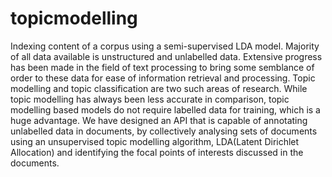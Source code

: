 # topicmodelling
Indexing content of a corpus using a semi-supervised LDA model.
Majority of all data available is unstructured and unlabelled data. Extensive progress has been made in the field of text processing to bring some semblance of order to these data for ease of information retrieval and processing. Topic modelling and topic classification are two such areas of research. While topic modelling has always been less accurate in comparison, topic modelling based models do not require labelled data for training, which is a huge advantage.
We have designed an API that is capable of annotating unlabelled data in documents, by collectively analysing sets of documents using an unsupervised topic modelling algorithm, LDA(Latent Dirichlet Allocation) and identifying the focal points of interests discussed in the documents.
